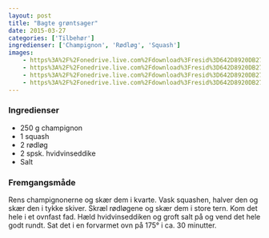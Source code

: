 ```yaml
---
layout: post
title: "Bagte grøntsager"
date: 2015-03-27
categories: ['Tilbehør']
ingredienser: ['Champignon', 'Rødløg', 'Squash']
images:
    - https%3A%2F%2Fonedrive.live.com%2Fdownload%3Fresid%3D642D8920DB2784EE!126168
    - https%3A%2F%2Fonedrive.live.com%2Fdownload%3Fresid%3D642D8920DB2784EE!126170
    - https%3A%2F%2Fonedrive.live.com%2Fdownload%3Fresid%3D642D8920DB2784EE!126173
    - https%3A%2F%2Fonedrive.live.com%2Fdownload%3Fresid%3D642D8920DB2784EE!126179
---
```


### Ingredienser
-   250 g champignon
-   1 squash
-   2 rødløg
-   2 spsk. hvidvinseddike
-   Salt

### Fremgangsmåde
Rens champignonerne og skær dem i kvarte. Vask squashen, halver den og skær den i tykke skiver. Skræl rødløgene og skær dem i store tern. 
Kom det hele i et ovnfast fad. Hæld hvidvinseddiken og groft salt på og vend det hele godt rundt.
Sat det i en forvarmet ovn på 175&deg; i ca. 30 minutter.
